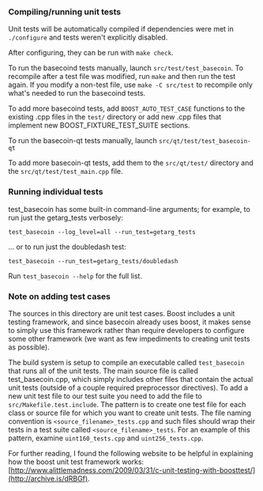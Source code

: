 ### Compiling/running unit tests

Unit tests will be automatically compiled if dependencies were met in `./configure`
and tests weren't explicitly disabled.

After configuring, they can be run with `make check`.

To run the basecoind tests manually, launch `src/test/test_basecoin`. To recompile
after a test file was modified, run `make` and then run the test again. If you
modify a non-test file, use `make -C src/test` to recompile only what's needed
to run the basecoind tests.

To add more basecoind tests, add `BOOST_AUTO_TEST_CASE` functions to the existing
.cpp files in the `test/` directory or add new .cpp files that
implement new BOOST_FIXTURE_TEST_SUITE sections.

To run the basecoin-qt tests manually, launch `src/qt/test/test_basecoin-qt`

To add more basecoin-qt tests, add them to the `src/qt/test/` directory and
the `src/qt/test/test_main.cpp` file.

### Running individual tests

test_basecoin has some built-in command-line arguments; for
example, to run just the getarg_tests verbosely:

    test_basecoin --log_level=all --run_test=getarg_tests

... or to run just the doubledash test:

    test_basecoin --run_test=getarg_tests/doubledash

Run `test_basecoin --help` for the full list.

### Note on adding test cases

The sources in this directory are unit test cases.  Boost includes a
unit testing framework, and since basecoin already uses boost, it makes
sense to simply use this framework rather than require developers to
configure some other framework (we want as few impediments to creating
unit tests as possible).

The build system is setup to compile an executable called `test_basecoin`
that runs all of the unit tests.  The main source file is called
test_basecoin.cpp, which simply includes other files that contain the
actual unit tests (outside of a couple required preprocessor
directives). To add a new unit test file to our test suite you need
to add the file to `src/Makefile.test.include`. The pattern is to
create one test file for each class or source file for which you want
to create unit tests.  The file naming convention is
`<source_filename>_tests.cpp` and such files should wrap their tests
in a test suite called `<source_filename>_tests`.  For an example of
this pattern, examine `uint160_tests.cpp` and `uint256_tests.cpp`.

For further reading, I found the following website to be helpful in
explaining how the boost unit test framework works:
[http://www.alittlemadness.com/2009/03/31/c-unit-testing-with-boosttest/](http://archive.is/dRBGf).
